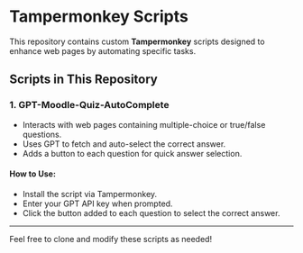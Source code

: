 # Tampermonkey Scripts

This repository contains custom **Tampermonkey** scripts designed to enhance web pages by automating specific tasks.

## Scripts in This Repository

### 1. **GPT-Moodle-Quiz-AutoComplete**
- Interacts with web pages containing multiple-choice or true/false questions.
- Uses GPT to fetch and auto-select the correct answer.
- Adds a button to each question for quick answer selection.

#### How to Use:
- Install the script via Tampermonkey.
- Enter your GPT API key when prompted.
- Click the button added to each question to select the correct answer.

---

Feel free to clone and modify these scripts as needed!
